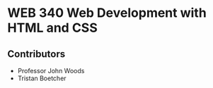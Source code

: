 # WEB 340 Web Development with HTML and CSS
## Contributors
* Professor John Woods
* Tristan Boetcher
